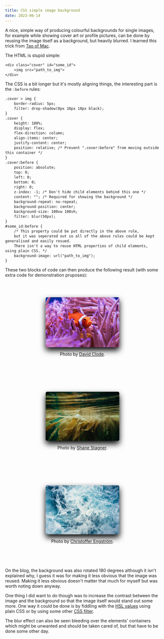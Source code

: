 ```yaml
---
title: CSS simple image background
date: 2023-06-14
---
```


A nice, simple way of producing colourful backgrounds for single images,
for example while showing cover art or profile pictures,
can be done by reusing the image itself as a background,
but heavily blurred.
I learned this trick from [Tao of Mac].

The HTML is stupid simple:

    <div class="cover" id="some_id">
        <img src="path_to_img">
    </div>

The CSS is a bit longer but it's mostly aligning things,
the interesting part is the `:before` rules:

    .cover > img {
        border-radius: 5px;
        filter: drop-shadow(0px 10px 10px black);
    }
    .cover {
        height: 100%;
        display: flex;
        flex-direction: column;
        align-items: center;
        justify-content: center;
        position: relative; /* Prevent ".cover:before" from moving outside this container */
    }
    .cover:before {
        position: absolute;
        top: 0;
        left: 0;
        bottom: 0;
        right: 0;
        z-index: -1; /* Don't hide child elements behind this one */
        content: ""; /* Required for showing the background */
        background-repeat: no-repeat;
        background-position: center;
        background-size: 100vw 100vh;
        filter: blur(50px);
    }
    #some_id:before {
        /* This property could be put directly in the above rule,
        but it was seperated out so all of the above rules could be kept generalised and easily resued.
        There isn't a way to reuse HTML properties of child elements, using plain CSS. */
        background-image: url("path_to_img");
    }

These two blocks of code can then produce the following result
(with some extra code for demonstration pruposes):

<style>
.cover > img {
    border-radius: 5px;
    filter: drop-shadow(0px 10px 10px black);
}
.cover {
    height: 100%;
    display: flex;
    flex-direction: column;
    align-items: center;
    justify-content: center;
    position: relative;
}
.cover:before {
    position: absolute;
    top: 0;
    left: 0;
    bottom: 0;
    right: 0;
    z-index: -1;
    content: "";
    background-repeat: no-repeat;
    background-position: center;
    background-size: 100vw 100vh;
    filter: blur(50px);
}

/* Extra fluff for the demo */
.columns {
    display: flex;
    flex-flow: row wrap;
    justify-content: space-around;
}
.columns div {
    padding: 50px;
}
#red:before {
    background-image: url("fish.jpg");
}
#green:before {
    background-image: url("kelp.jpg");
}
#blue:before {
    background-image: url("ocean.jpg");
}
</style>
<span class="columns">
<div class="cover" id="red">
    <img src="fish.jpg">
    <p>Photo by <a href="https://unsplash.com/photos/Gv-Cx3_clZ4">David Clode</a>.</p>
</div>
    <div class="cover" id="green">
        <img src="kelp.jpg">
        <p>Photo by <a href="https://unsplash.com/photos/4IyllFjr3Rw">Shane Stagner</a>.</p>
    </div>
    <div class="cover" id="blue">
        <img src="ocean.jpg">
        <p>Photo by <a href="https://unsplash.com/photos/wc9avd2RaN0">Christoffer Engström</a>.</p>
    </div>
</span>

On the blog, the background was also rotated 180 degrees although it isn't explained why,
I guess it was for making it less obvious that the image was reused.
Making it less obvious doesn't matter that much for myself but was worth noting down anyway.

One thing I did want to do though was to increase the contrast between the image
and the background so that the image itself would stand out some more.
One way it could be done is by fiddling with the [HSL values] using plain CSS
or by using some other [CSS filter].

The blur effect can also be seen bleeding over the elements' containers
which might be unwanted and should be taken cared of,
but that have to be done some other day.

[Tao of Mac]: https://taoofmac.com/space/blog/2021/12/01/1920#the-pretty
[HSL values]: https://en.wikipedia.org/wiki/HSL_and_HSV
[CSS filter]: https://developer.mozilla.org/en-US/docs/Web/CSS/CSS_filter_effects
